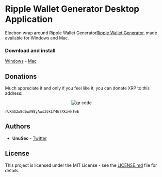# Ripple Wallet Generator Desktop Application

Electron wrap around Ripple Wallet Generator[Ripple Wallet Generator](https://github.com/unusec/ripple-wallet-generator.git), made available for Windows and Mac.


### Download and install

[Windows](https://github.com/unusec/ripple-wallet-generator-app/releases/download/1.0.0.0/ripple-wallet-generator-win.zip) - [Mac](https://github.com/unusec/ripple-wallet-generator-app/releases/download/1.0.0.1/ripple-wallet-generator-mac.zip)


## Donations

Much appreciate it and only if you feel like it, you can donate XRP to this address:
<p align="center">
  <img src="http://api.qrserver.com/v1/create-qr-code/?color=000000&amp;bgcolor=FFFFFF&amp;data=rUXmS2w8dbwA98yAws36k1Y4E7XkzvkfwE&amp;qzone=1&amp;margin=0&amp;size=400x400&amp;ecc=L" alt="qr code" />
</p>

```
rUXmS2w8dbwA98yAws36k1Y4E7XkzvkfwE
```


## Authors

* **UnuSec** - [Twitter](https://twitter.com/UnuSec)


## License

This project is licensed under the MIT License - see the [LICENSE.md](LICENSE.md) file for details
